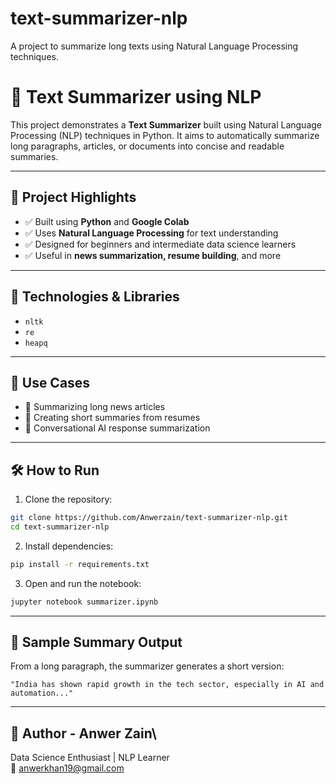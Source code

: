 # text-summarizer-nlp
A project to summarize long texts using Natural Language Processing techniques.
# 📄 Text Summarizer using NLP

This project demonstrates a **Text Summarizer** built using Natural Language Processing (NLP) techniques in Python. It aims to automatically summarize long paragraphs, articles, or documents into concise and readable summaries.

---
## 🚀 Project Highlights
- ✅ Built using **Python** and **Google Colab**
- ✅ Uses **Natural Language Processing** for text understanding
- ✅ Designed for beginners and intermediate data science learners
- ✅ Useful in **news summarization, resume building**, and more
---
## 🧠 Technologies & Libraries

- `nltk`
- `re`
- `heapq`
---
## 📌 Use Cases
- 📄 Summarizing long news articles
- 💼 Creating short summaries from resumes
- 🤖 Conversational AI response summarization
---
## 🛠 How to Run
1. Clone the repository:
```bash
git clone https://github.com/Anwerzain/text-summarizer-nlp.git
cd text-summarizer-nlp
```
2. Install dependencies:
```bash
pip install -r requirements.txt
```
3. Open and run the notebook:
```bash
jupyter notebook summarizer.ipynb
```
---
## 📌 Sample Summary Output
From a long paragraph, the summarizer generates a short version:
```
"India has shown rapid growth in the tech sector, especially in AI and automation..."
```
---
## 🙌 Author - **Anwer Zain**\
Data Science Enthusiast | NLP Learner\
📧 [anwerkhan19@gmail.com](mailto\:anwerkhan19@gmail.com)


